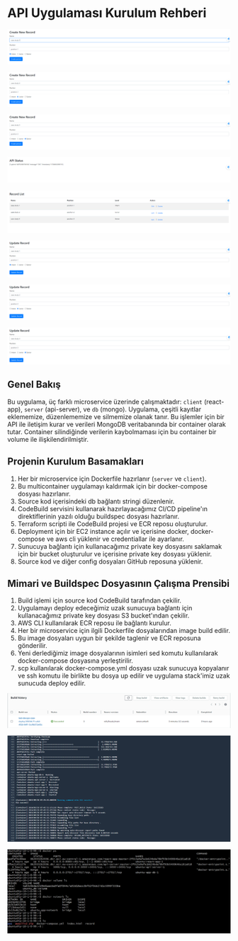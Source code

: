 # API Uygulaması Kurulum Rehberi

![Uygulama Mimari Resmi](./snaps/create_1.PNG)

![Uygulama Mimari Resmi](./snaps/create_2.PNG)

![Uygulama Mimari Resmi](./snaps/create_3.PNG)

![Uygulama Mimari Resmi](./snaps/api-status.PNG)

![Uygulama Mimari Resmi](./snaps/records.PNG)

![Uygulama Mimari Resmi](./snaps/update_1.PNG)

![Uygulama Mimari Resmi](./snaps/update_2.PNG)

![Uygulama Mimari Resmi](./snaps/update_3.PNG)



## Genel Bakış

Bu uygulama, üç farklı microservice üzerinde çalışmaktadır: `client` (react-app), `server` (api-server), ve `db` (mongo). Uygulama, çeşitli kayıtlar eklememize, düzenlememize ve silmemize olanak tanır. Bu işlemler için bir API ile iletişim kurar ve verileri MongoDB veritabanında bir container olarak tutar. Container silindiğinde verilerin kaybolmaması için bu container bir volume ile ilişkilendirilmiştir.

## Projenin Kurulum Basamakları

1. Her bir microservice için Dockerfile hazırlanır (`server` ve `client`).
2. Bu multicontainer uygulamayı kaldırmak için bir docker-compose dosyası hazırlanır.
3. Source kod içerisindeki db bağlantı stringi düzenlenir.
4. CodeBuild servisini kullanarak hazırlayacağımız CI/CD pipeline'ın direktiflerinin yazılı olduğu buildspec dosyası hazırlanır.
5. Terraform scripti ile CodeBuild projesi ve ECR reposu oluşturulur.
6. Deployment için bir EC2 instance açılır ve içerisine docker, docker-compose ve aws cli yüklenir ve credentiallar ile ayarlanır.
7. Sunucuya bağlantı için kullanacağımız private key dosyasını saklamak için bir bucket oluşturulur ve içerisine private key dosyası yüklenir.
8. Source kod ve diğer config dosyaları GitHub reposuna yüklenir.

## Mimari ve Buildspec Dosyasının Çalışma Prensibi

1. Build işlemi için source kod CodeBuild tarafından çekilir.
2. Uygulamayı deploy edeceğimiz uzak sunucuya bağlantı için kullanacağımız private key dosyası S3 bucket'ından çekilir.
3. AWS CLI kullanılarak ECR reposu ile bağlantı kurulur.
4. Her bir microservice için ilgili Dockerfile dosyalarından image build edilir.
5. Bu image dosyaları uygun bir şekilde taglenir ve ECR reposuna gönderilir.
6. Yeni derlediğimiz image dosyalarının isimleri sed komutu kullanılarak docker-compose dosyasına yerleştirilir.
7. scp kullanılarak docker-compose.yml dosyası uzak sunucuya kopyalanır ve ssh komutu ile birlikte bu dosya up edilir ve uygulama stack'imiz uzak sunucuda deploy edilir.

![Uygulama Mimari Resmi](./snaps/build_1.PNG)

![Uygulama Mimari Resmi](./snaps/build_2.PNG)

![Uygulama Mimari Resmi](./snaps/server.PNG)